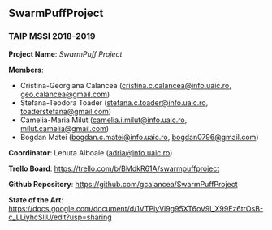 ## SwarmPuffProject
### TAIP MSSI 2018-2019


**Project Name**: *SwarmPuff Project*

**Members**:
   - Cristina-Georgiana Calancea
   (cristina.c.calancea@info.uaic.ro, geo.calancea@gmail.com)
   - Stefana-Teodora Toader (stefana.c.toader@info.uaic.ro, toaderstefana@gmail.com)
   - Camelia-Maria Milut (camelia.i.milut@info.uaic.ro, milut.camelia@gmail.com)
   - Bogdan Matei (bogdan.c.matei@info.uaic.ro, bogdan0796@gmail.com)

**Coordinator**: Lenuta Alboaie (adria@info.uaic.ro)

**Trello Board**: https://trello.com/b/BMdkR61A/swarmpuffproject

**Github Repository**: https://github.com/gcalancea/SwarmPuffProject

**State of the Art**: https://docs.google.com/document/d/1VTPiyVi9g95XT6oV9l_X99Ez6trOsB-c_LLiyhcSliU/edit?usp=sharing
